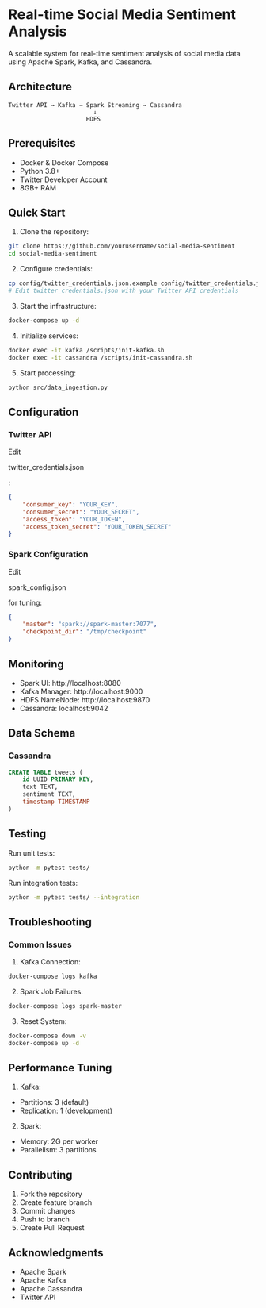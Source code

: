 
# Real-time Social Media Sentiment Analysis

A scalable system for real-time sentiment analysis of social media data using Apache Spark, Kafka, and Cassandra.

## Architecture

```
Twitter API → Kafka → Spark Streaming → Cassandra
                        ↓
                      HDFS
```

## Prerequisites

- Docker & Docker Compose
- Python 3.8+
- Twitter Developer Account
- 8GB+ RAM

## Quick Start

1. Clone the repository:
```bash
git clone https://github.com/yourusername/social-media-sentiment
cd social-media-sentiment
```

2. Configure credentials:
```bash
cp config/twitter_credentials.json.example config/twitter_credentials.json
# Edit twitter_credentials.json with your Twitter API credentials
```

3. Start the infrastructure:
```bash
docker-compose up -d
```

4. Initialize services:
```bash
docker exec -it kafka /scripts/init-kafka.sh
docker exec -it cassandra /scripts/init-cassandra.sh
```

5. Start processing:
```bash
python src/data_ingestion.py
```

## Configuration

### Twitter API
Edit 

twitter_credentials.json

:
```json
{
    "consumer_key": "YOUR_KEY",
    "consumer_secret": "YOUR_SECRET",
    "access_token": "YOUR_TOKEN",
    "access_token_secret": "YOUR_TOKEN_SECRET"
}
```

### Spark Configuration
Edit 

spark_config.json

 for tuning:
```json
{
    "master": "spark://spark-master:7077",
    "checkpoint_dir": "/tmp/checkpoint"
}
```

## Monitoring

- Spark UI: http://localhost:8080
- Kafka Manager: http://localhost:9000
- HDFS NameNode: http://localhost:9870
- Cassandra: localhost:9042

## Data Schema

### Cassandra
```sql
CREATE TABLE tweets (
    id UUID PRIMARY KEY,
    text TEXT,
    sentiment TEXT,
    timestamp TIMESTAMP
)
```

## Testing

Run unit tests:
```bash
python -m pytest tests/
```

Run integration tests:
```bash
python -m pytest tests/ --integration
```

## Troubleshooting

### Common Issues

1. Kafka Connection:
```bash
docker-compose logs kafka
```

2. Spark Job Failures:
```bash
docker-compose logs spark-master
```

3. Reset System:
```bash
docker-compose down -v
docker-compose up -d
```

## Performance Tuning

1. Kafka:
- Partitions: 3 (default)
- Replication: 1 (development)

2. Spark:
- Memory: 2G per worker
- Parallelism: 3 partitions

## Contributing

1. Fork the repository
2. Create feature branch
3. Commit changes
4. Push to branch
5. Create Pull Request

## Acknowledgments

- Apache Spark
- Apache Kafka
- Apache Cassandra
- Twitter API
```
